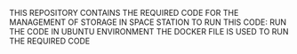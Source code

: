 THIS REPOSITORY CONTAINS THE REQUIRED CODE FOR THE MANAGEMENT OF STORAGE IN SPACE STATION
TO RUN THIS CODE:
  RUN THE CODE IN UBUNTU ENVIRONMENT
  THE DOCKER FILE IS USED TO RUN THE REQUIRED CODE
